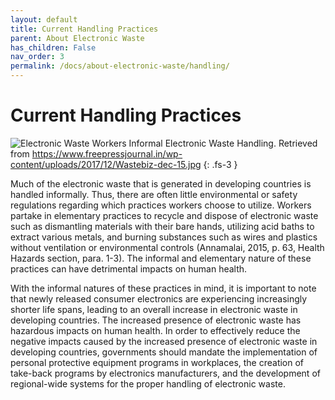 ```yaml
---
layout: default
title: Current Handling Practices
parent: About Electronic Waste
has_children: False
nav_order: 3
permalink: /docs/about-electronic-waste/handling/
---
```


# Current Handling Practices
![Electronic Waste Workers](https://www.freepressjournal.in/wp-content/uploads/2017/12/Wastebiz-dec-15.jpg)
Informal Electronic Waste Handling. Retrieved from https://www.freepressjournal.in/wp-content/uploads/2017/12/Wastebiz-dec-15.jpg
{: .fs-3 }

Much of the electronic waste that is generated in developing countries is handled informally. Thus, there are often little environmental or safety regulations regarding which practices workers choose to utilize. Workers partake in elementary practices to recycle and dispose of electronic waste such as dismantling materials with their bare hands, utilizing acid baths to extract various metals, and burning substances such as wires and plastics without ventilation or environmental controls (Annamalai, 2015, p. 63, Health Hazards section, para. 1-3). The informal and elementary nature of these practices can have detrimental impacts on human health.

With the informal natures of these practices in mind, it is important to note that newly released consumer electronics are experiencing increasingly shorter life spans, leading to an overall increase in electronic waste in developing countries. The increased presence of electronic waste has hazardous impacts on human health. In order to effectively reduce the negative impacts caused by the increased presence of electronic waste in developing countries, governments should mandate the implementation of personal protective equipment programs in workplaces, the creation of take-back programs by electronics manufacturers, and the development of regional-wide systems for the proper handling of electronic waste. 
